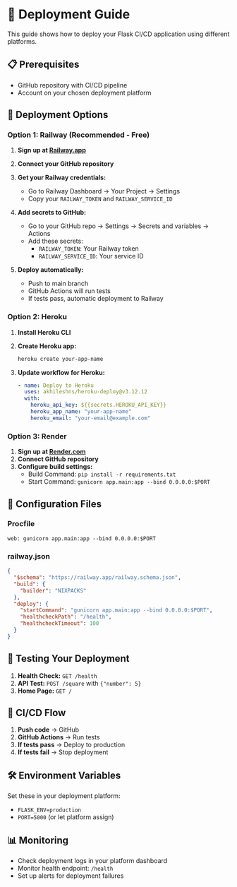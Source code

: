 # 🚀 Deployment Guide

This guide shows how to deploy your Flask CI/CD application using different platforms.

## 📋 Prerequisites

- GitHub repository with CI/CD pipeline
- Account on your chosen deployment platform

## 🎯 Deployment Options

### Option 1: Railway (Recommended - Free)

1. **Sign up at [Railway.app](https://railway.app)**
2. **Connect your GitHub repository**
3. **Get your Railway credentials:**
   - Go to Railway Dashboard → Your Project → Settings
   - Copy your `RAILWAY_TOKEN` and `RAILWAY_SERVICE_ID`

4. **Add secrets to GitHub:**
   - Go to your GitHub repo → Settings → Secrets and variables → Actions
   - Add these secrets:
     - `RAILWAY_TOKEN`: Your Railway token
     - `RAILWAY_SERVICE_ID`: Your service ID

5. **Deploy automatically:**
   - Push to main branch
   - GitHub Actions will run tests
   - If tests pass, automatic deployment to Railway

### Option 2: Heroku

1. **Install Heroku CLI**
2. **Create Heroku app:**
   ```bash
   heroku create your-app-name
   ```

3. **Update workflow for Heroku:**
   ```yaml
   - name: Deploy to Heroku
     uses: akhileshns/heroku-deploy@v3.12.12
     with:
       heroku_api_key: ${{secrets.HEROKU_API_KEY}}
       heroku_app_name: "your-app-name"
       heroku_email: "your-email@example.com"
   ```

### Option 3: Render

1. **Sign up at [Render.com](https://render.com)**
2. **Connect GitHub repository**
3. **Configure build settings:**
   - Build Command: `pip install -r requirements.txt`
   - Start Command: `gunicorn app.main:app --bind 0.0.0.0:$PORT`

## 🔧 Configuration Files

### Procfile
```
web: gunicorn app.main:app --bind 0.0.0.0:$PORT
```

### railway.json
```json
{
  "$schema": "https://railway.app/railway.schema.json",
  "build": {
    "builder": "NIXPACKS"
  },
  "deploy": {
    "startCommand": "gunicorn app.main:app --bind 0.0.0.0:$PORT",
    "healthcheckPath": "/health",
    "healthcheckTimeout": 100
  }
}
```

## 🧪 Testing Your Deployment

1. **Health Check:** `GET /health`
2. **API Test:** `POST /square` with `{"number": 5}`
3. **Home Page:** `GET /`

## 🔄 CI/CD Flow

1. **Push code** → GitHub
2. **GitHub Actions** → Run tests
3. **If tests pass** → Deploy to production
4. **If tests fail** → Stop deployment

## 🛠️ Environment Variables

Set these in your deployment platform:
- `FLASK_ENV=production`
- `PORT=5000` (or let platform assign)

## 📊 Monitoring

- Check deployment logs in your platform dashboard
- Monitor health endpoint: `/health`
- Set up alerts for deployment failures
